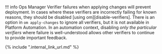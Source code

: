 !!! info
    Ops Manager Verifier failures when applying changes will prevent deployment.
    In cases where these verifiers are incorrectly failing for known reasons,
    they should be disabled [using om][disable-verifiers].
    There is an option in `om apply-changes` to ignore all verifiers,
    but it is not available in Platform Automation.
    In an automation context, disabling _only the particular verifiers_
    where failure is well-understood allows other verifiers
    to continue to provide important feedback.

{% include ".internal_link_url.md" %}
